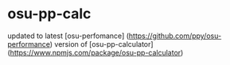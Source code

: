 # osu-pp-calc

updated to latest [osu-perfomance] (https://github.com/ppy/osu-performance) version of [osu-pp-calculator] (https://www.npmjs.com/package/osu-pp-calculator)